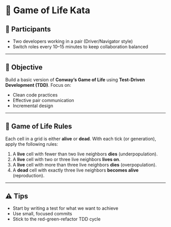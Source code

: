 # 🧩 Game of Life Kata

## 👥 Participants
- Two developers working in a pair (Driver/Navigator style)
- Switch roles every 10–15 minutes to keep collaboration balanced

---

## 🎯 Objective
Build a basic version of **Conway’s Game of Life** using **Test-Driven Development (TDD)**. Focus on:
- Clean code practices
- Effective pair communication
- Incremental design

---

## 📜 Game of Life Rules
Each cell in a grid is either **alive** or **dead**. With each tick (or generation), apply the following rules:
1. A **live** cell with fewer than two live neighbors **dies** (underpopulation).
2. A **live** cell with two or three live neighbors **lives on**.
3. A **live** cell with more than three live neighbors **dies** (overpopulation).
4. A **dead** cell with exactly three live neighbors **becomes alive** (reproduction).

---

## ⚠ Tips
- Start by writing a test for what we want to achieve
- Use small, focused commits
- Stick to the red-green-refactor TDD cycle
